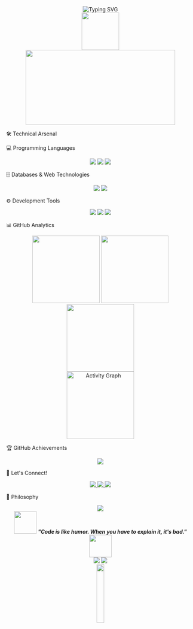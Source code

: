 <div align="center"> <img src="https://readme-typing-svg.herokuapp.com?font=Fira+Code&size=32&duration=2800&pause=2000&color=800000&center=true&vCenter=true&width=940&lines=Hi+there!+I'm+Pejay+%F0%9F%96%A4;Computer+Science+%7C+Digital+Forensics;Developer+%7C+Problem+Solver;Turning+Logic+Into+Impact" alt="Typing SVG" /> </div> <div align="center"> <img src="https://media.giphy.com/media/M9gbBd9nbDrOTu1Mqx/giphy.gif" width="100"/> </div> <div align="center"> <img src="https://media.giphy.com/media/qgQUggAC3Pfv687qPC/giphy.gif" width="400" height="200"/> </div> 

🛠️ Technical Arsenal

💻 Programming Languages

<p align="center"> <img src="https://img.shields.io/badge/Java-ED8B00?style=for-the-badge&logo=openjdk&logoColor=white&labelColor=800000" /> <img src="https://img.shields.io/badge/JavaScript-F7DF1E?style=for-the-badge&logo=javascript&logoColor=black&labelColor=800000" /> <img src="https://img.shields.io/badge/Python-3776AB?style=for-the-badge&logo=python&logoColor=white&labelColor=800000" /> </p> 

🗄️ Databases & Web Technologies

<p align="center"> <img src="https://img.shields.io/badge/MySQL-4479A1?style=for-the-badge&logo=mysql&logoColor=white&labelColor=800000" /> <img src="https://img.shields.io/badge/MS_SQL-CC2927?style=for-the-badge&logo=microsoftsqlserver&logoColor=white&labelColor=800000" /> </p> 

⚙️ Development Tools

<p align="center"> <img src="https://img.shields.io/badge/Git-F05032?style=for-the-badge&logo=git&logoColor=white&labelColor=800000" /> <img src="https://img.shields.io/badge/GitHub-181717?style=for-the-badge&logo=github&logoColor=white&labelColor=800000" /> <img src="https://img.shields.io/badge/VS_Code-007ACC?style=for-the-badge&logo=visualstudiocode&logoColor=white&labelColor=800000" /> </p> 

📊 GitHub Analytics

<div align="center"> <img height="180em" src="https://github-readme-stats.vercel.app/api?username=perdsssssss&show_icons=true&theme=dark&bg_color=0d1117&border_color=800000&title_color=800000&text_color=ffffff&icon_color=800000"/> <img height="180em" src="https://github-readme-stats.vercel.app/api/top-langs/?username=perdsssssss&layout=compact&theme=dark&bg_color=0d1117&border_color=800000&title_color=800000&text_color=ffffff"/> </div> <div align="center"> <img height="180em" src="https://github-readme-streak-stats.herokuapp.com/?user=perdsssssss&theme=dark&background=0d1117&border=800000&stroke=800000&ring=800000&fire=ff6666&currStreakNum=ffffff&sideNums=ffffff&currStreakLabel=800000&sideLabels=800000&dates=ffffff" /> </div> <div align="center"> <img height="180em" src="https://github-readme-activity-graph.vercel.app/graph?username=perdsssssss&bg_color=0d1117&color=ffffff&line=800000&point=ff6666&area=true&hide_border=false&border_color=800000&theme=react-dark" alt="Activity Graph" /> </div> 

🏆 GitHub Achievements

<div align="center"> <img src="https://github-profile-trophy.vercel.app/?username=perdsssssss&theme=darkhub&no-frame=true&no-bg=false&margin-w=4&row=1"/> </div> 

🤝 Let's Connect!

<div align="center"> <a href="https://www.facebook.com/ferds.corbs2" target="_blank"> <img src="https://img.shields.io/badge/Facebook-1877F2?style=for-the-badge&logo=facebook&logoColor=white&labelColor=800000" /> </a> <a href="https://instagram.com/pejayyyy" target="_blank"> <img src="https://img.shields.io/badge/Instagram-E4405F?style=for-the-badge&logo=instagram&logoColor=white&labelColor=800000" /> </a> <a href="mailto:ferdinandcorbin26@gmail.com" target="_blank"> <img src="https://img.shields.io/badge/Email-D14836?style=for-the-badge&logo=gmail&logoColor=white&labelColor=800000" /> </a> </div> 

💭 Philosophy

<div align="center"> <img src="https://quotes-github-readme.vercel.app/api?type=horizontal&theme=dark&quote=In%20the%20world%20of%20digital%20forensics,%20every%20byte%20tells%20a%20story.&author=Digital%20Detective" /> </div> <div align="center"> <img src="https://media.giphy.com/media/LnQjpWaON8nhr21vNW/giphy.gif" width="60"> <em><b>"Code is like humor. When you have to explain it, it's bad."</b></em> <img src="https://media.giphy.com/media/LnQjpWaON8nhr21vNW/giphy.gif" width="60"> </div> <div align="center"> <img src="https://komarev.com/ghpvc/?username=perdsssssss&color=800000&style=for-the-badge&label=Profile+Views" /> <img src="https://img.shields.io/github/followers/perdsssssss?style=for-the-badge&color=800000&labelColor=000000" /> </div> <div align="center"> <img src="https://media.giphy.com/media/jpVnC65DmYeyRL4LHS/giphy.gif" width="20%"> </div>
